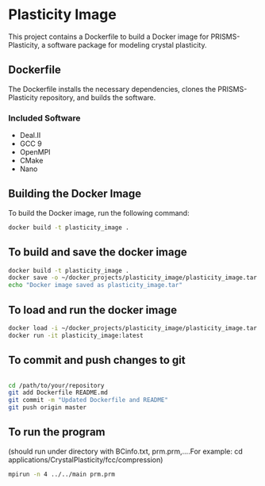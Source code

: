 # Plasticity Image

This project contains a Dockerfile to build a Docker image for PRISMS-Plasticity, a software package for modeling crystal plasticity.

## Dockerfile

The Dockerfile installs the necessary dependencies, clones the PRISMS-Plasticity repository, and builds the software.

### Included Software

- Deal.II
- GCC 9
- OpenMPI
- CMake
- Nano

## Building the Docker Image

To build the Docker image, run the following command:

```sh
docker build -t plasticity_image .
```

##  To build and save the docker image
```sh
docker build -t plasticity_image .
docker save -o ~/docker_projects/plasticity_image/plasticity_image.tar plasticity_image:latest
echo "Docker image saved as plasticity_image.tar"
```


## To load and run the docker image
```sh
docker load -i ~/docker_projects/plasticity_image/plasticity_image.tar
docker run -it plasticity_image:latest
```

## To commit and push changes to git
```sh

cd /path/to/your/repository
git add Dockerfile README.md
git commit -m "Updated Dockerfile and README"
git push origin master
```


## To run the program
(should run under directory with BCinfo.txt, prm.prm,....For example: cd applications/CrystalPlasticity/fcc/compression)
```sh
mpirun -n 4 ../../main prm.prm
```
